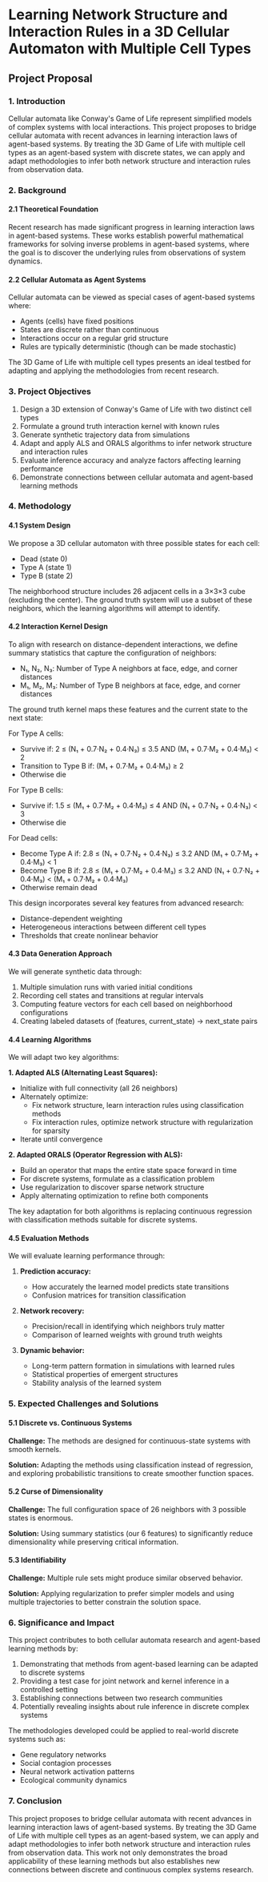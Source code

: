 # Learning Network Structure and Interaction Rules in a 3D Cellular Automaton with Multiple Cell Types

## Project Proposal

### 1. Introduction

Cellular automata like Conway's Game of Life represent simplified models of complex systems with local interactions. This project proposes to bridge cellular automata with recent advances in learning interaction laws of agent-based systems. By treating the 3D Game of Life with multiple cell types as an agent-based system with discrete states, we can apply and adapt methodologies to infer both network structure and interaction rules from observation data.

### 2. Background

#### 2.1 Theoretical Foundation

Recent research has made significant progress in learning interaction laws in agent-based systems. These works establish powerful mathematical frameworks for solving inverse problems in agent-based systems, where the goal is to discover the underlying rules from observations of system dynamics.

#### 2.2 Cellular Automata as Agent Systems

Cellular automata can be viewed as special cases of agent-based systems where:
- Agents (cells) have fixed positions
- States are discrete rather than continuous
- Interactions occur on a regular grid structure
- Rules are typically deterministic (though can be made stochastic)

The 3D Game of Life with multiple cell types presents an ideal testbed for adapting and applying the methodologies from recent research.

### 3. Project Objectives

1. Design a 3D extension of Conway's Game of Life with two distinct cell types
2. Formulate a ground truth interaction kernel with known rules
3. Generate synthetic trajectory data from simulations
4. Adapt and apply ALS and ORALS algorithms to infer network structure and interaction rules
5. Evaluate inference accuracy and analyze factors affecting learning performance
6. Demonstrate connections between cellular automata and agent-based learning methods

### 4. Methodology

#### 4.1 System Design

We propose a 3D cellular automaton with three possible states for each cell:
- Dead (state 0)
- Type A (state 1)
- Type B (state 2)

The neighborhood structure includes 26 adjacent cells in a 3×3×3 cube (excluding the center). The ground truth system will use a subset of these neighbors, which the learning algorithms will attempt to identify.

#### 4.2 Interaction Kernel Design

To align with research on distance-dependent interactions, we define summary statistics that capture the configuration of neighbors:

- N₁, N₂, N₃: Number of Type A neighbors at face, edge, and corner distances
- M₁, M₂, M₃: Number of Type B neighbors at face, edge, and corner distances

The ground truth kernel maps these features and the current state to the next state:

For Type A cells:
- Survive if: 2 ≤ (N₁ + 0.7·N₂ + 0.4·N₃) ≤ 3.5 AND (M₁ + 0.7·M₂ + 0.4·M₃) < 2
- Transition to Type B if: (M₁ + 0.7·M₂ + 0.4·M₃) ≥ 2
- Otherwise die

For Type B cells:
- Survive if: 1.5 ≤ (M₁ + 0.7·M₂ + 0.4·M₃) ≤ 4 AND (N₁ + 0.7·N₂ + 0.4·N₃) < 3
- Otherwise die

For Dead cells:
- Become Type A if: 2.8 ≤ (N₁ + 0.7·N₂ + 0.4·N₃) ≤ 3.2 AND (M₁ + 0.7·M₂ + 0.4·M₃) < 1
- Become Type B if: 2.8 ≤ (M₁ + 0.7·M₂ + 0.4·M₃) ≤ 3.2 AND (N₁ + 0.7·N₂ + 0.4·M₃) < (M₁ + 0.7·M₂ + 0.4·M₃)
- Otherwise remain dead

This design incorporates several key features from advanced research:
- Distance-dependent weighting
- Heterogeneous interactions between different cell types
- Thresholds that create nonlinear behavior

#### 4.3 Data Generation Approach

We will generate synthetic data through:
1. Multiple simulation runs with varied initial conditions
2. Recording cell states and transitions at regular intervals
3. Computing feature vectors for each cell based on neighborhood configurations
4. Creating labeled datasets of (features, current_state) → next_state pairs

#### 4.4 Learning Algorithms

We will adapt two key algorithms:

**1. Adapted ALS (Alternating Least Squares):**
- Initialize with full connectivity (all 26 neighbors)
- Alternately optimize:
  - Fix network structure, learn interaction rules using classification methods
  - Fix interaction rules, optimize network structure with regularization for sparsity
- Iterate until convergence

**2. Adapted ORALS (Operator Regression with ALS):**
- Build an operator that maps the entire state space forward in time
- For discrete systems, formulate as a classification problem
- Use regularization to discover sparse network structure
- Apply alternating optimization to refine both components

The key adaptation for both algorithms is replacing continuous regression with classification methods suitable for discrete systems.

#### 4.5 Evaluation Methods

We will evaluate learning performance through:

1. **Prediction accuracy:**
   - How accurately the learned model predicts state transitions
   - Confusion matrices for transition classification

2. **Network recovery:**
   - Precision/recall in identifying which neighbors truly matter
   - Comparison of learned weights with ground truth weights

3. **Dynamic behavior:**
   - Long-term pattern formation in simulations with learned rules
   - Statistical properties of emergent structures
   - Stability analysis of the learned system

### 5. Expected Challenges and Solutions

#### 5.1 Discrete vs. Continuous Systems

**Challenge:** The methods are designed for continuous-state systems with smooth kernels.

**Solution:** Adapting the methods using classification instead of regression, and exploring probabilistic transitions to create smoother function spaces.

#### 5.2 Curse of Dimensionality

**Challenge:** The full configuration space of 26 neighbors with 3 possible states is enormous.

**Solution:** Using summary statistics (our 6 features) to significantly reduce dimensionality while preserving critical information.

#### 5.3 Identifiability

**Challenge:** Multiple rule sets might produce similar observed behavior.

**Solution:** Applying regularization to prefer simpler models and using multiple trajectories to better constrain the solution space.

### 6. Significance and Impact

This project contributes to both cellular automata research and agent-based learning methods by:

1. Demonstrating that methods from agent-based learning can be adapted to discrete systems
2. Providing a test case for joint network and kernel inference in a controlled setting
3. Establishing connections between two research communities
4. Potentially revealing insights about rule inference in discrete complex systems

The methodologies developed could be applied to real-world discrete systems such as:
- Gene regulatory networks
- Social contagion processes
- Neural network activation patterns
- Ecological community dynamics

### 7. Conclusion

This project proposes to bridge cellular automata with recent advances in learning interaction laws of agent-based systems. By treating the 3D Game of Life with multiple cell types as an agent-based system, we can apply and adapt methodologies to infer both network structure and interaction rules from observation data. This work not only demonstrates the broad applicability of these learning methods but also establishes new connections between discrete and continuous complex systems research.
